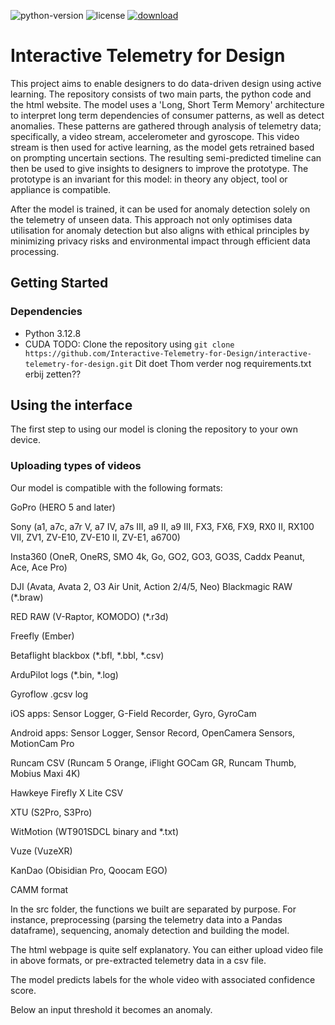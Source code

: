 ![python-version](https://img.shields.io/badge/python-v3.12.8-blue)
![license](https://img.shields.io/badge/license-GPLv3-blue)
[![download](https://img.shields.io/badge/download-.zip-brightgreen)](https://github.com/Interactive-Telemetry-for-Design/interactive-telemetry-for-design/archive/refs/heads/main.zip)

# Interactive Telemetry for Design

This project aims to enable designers to do data-driven design using active learning. 
The repository consists of two main parts, the python code and the html website.
The model uses a 'Long, Short Term Memory' architecture to interpret long term dependencies of consumer patterns, as well as detect anomalies. 
These patterns are gathered through analysis of telemetry data; specifically, a video stream, accelerometer and gyroscope. 
This video stream is then used for active learning, as the model gets retrained based on prompting uncertain sections. 
The resulting semi-predicted timeline can then be used to give insights to designers to improve the prototype. 
The prototype is an invariant for this model: in theory any object, tool or appliance is compatible.

After the model is trained, it can be used for anomaly detection solely on the telemetry of unseen data. This approach not only optimises data utilisation for anomaly detection but also aligns with ethical principles by minimizing privacy risks and environmental impact through efficient data processing.

## Getting Started
### Dependencies
- Python 3.12.8
- CUDA 
TODO:
Clone the repository using `git clone https://github.com/Interactive-Telemetry-for-Design/interactive-telemetry-for-design.git`
Dit doet Thom
verder nog requirements.txt erbij zetten??

## Using the interface
The first step to using our model is cloning the repository to your own device.

### Uploading types of videos
Our model is compatible with the following formats:

GoPro (HERO 5 and later)

 Sony (a1, a7c, a7r V, a7 IV, a7s III, a9 II, a9 III, FX3, FX6, FX9, RX0 II, RX100 VII, ZV1, ZV-E10, ZV-E10 II, ZV-E1, a6700)

 Insta360 (OneR, OneRS, SMO 4k, Go, GO2, GO3, GO3S, Caddx Peanut, Ace, Ace Pro)

 DJI (Avata, Avata 2, O3 Air Unit, Action 2/4/5, Neo)
 Blackmagic RAW (*.braw)

 RED RAW (V-Raptor, KOMODO) (*.r3d)

 Freefly (Ember)

 Betaflight blackbox (*.bfl, *.bbl, *.csv)

 ArduPilot logs (*.bin, *.log)

 Gyroflow .gcsv log

 iOS apps: Sensor Logger, G-Field Recorder, Gyro, GyroCam

 Android apps: Sensor Logger, Sensor Record, OpenCamera
 Sensors, MotionCam Pro

 Runcam CSV (Runcam 5 Orange, iFlight GOCam GR, Runcam Thumb, Mobius Maxi 4K)

 Hawkeye Firefly X Lite CSV

 XTU (S2Pro, S3Pro)

 WitMotion (WT901SDCL binary and *.txt)

 Vuze (VuzeXR)

 KanDao (Obisidian Pro, Qoocam EGO)

 CAMM format

In the src folder, the functions we built are separated by purpose. 
For instance, preprocessing (parsing the telemetry data into a Pandas dataframe), sequencing, anomaly detection and building the model.

The html webpage is quite self explanatory. You can either upload video file in above formats, or pre-extracted telemetry data in a csv file.

The model predicts labels for the whole video with associated confidence score.

Below an input threshold it becomes an anomaly.

